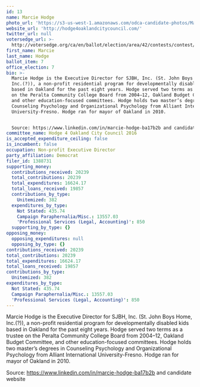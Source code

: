 ```yaml
---
id: 13
name: Marcie Hodge
photo_url: 'https://s3-us-west-1.amazonaws.com/odca-candidate-photos/Marcie-Hodge.png'
website_url: 'http://hodge4oaklandcitycouncil.com/'
twitter_url: null
votersedge_url: >-
  http://votersedge.org/ca/en/ballot/election/area/42/contests/contest/13238/candidate/130761?&county=Alameda%20County&election_authority_id=1
first_name: Marcie
last_name: Hodge
ballot_item: 7
office_election: 7
bio: >-
  Marcie Hodge is the Executive Director for SJBH, Inc. (St. John Boys Home,
  Inc.(?)), a non-profit residential program for developmentally disabled kids
  based in Oakland for the past eight years. Hodge served two terms as a trustee
  on the Peralta Community College Board from 2004–12, Oakland Budget Committee,
  and other education-focused committees. Hodge holds two master’s degrees in
  Counseling Psychology and Organizational Psychology from Alliant International
  University-Fresno. Hodge ran for mayor of Oakland in 2010. 


  Source: https://www.linkedin.com/in/marcie-hodge-ba17b2b and candidate website
committee_name: Hodge 4 Oakland City Council 2016
is_accepted_expenditure_ceiling: false
is_incumbent: false
occupation: Non-profit Executive Director
party_affiliation: Democrat
filer_id: 1388731
supporting_money:
  contributions_received: 20239
  total_contributions: 20239
  total_expenditures: 16624.17
  total_loans_received: 19857
  contributions_by_type:
    Unitemized: 382
  expenditures_by_type:
    Not Stated: 435.74
    Campaign Paraphernalia/Misc.: 13557.03
    'Professional Services (Legal, Accounting)': 850
  supporting_by_type: {}
opposing_money:
  opposing_expenditures: null
  opposing_by_type: {}
contributions_received: 20239
total_contributions: 20239
total_expenditures: 16624.17
total_loans_received: 19857
contributions_by_type:
  Unitemized: 382
expenditures_by_type:
  Not Stated: 435.74
  Campaign Paraphernalia/Misc.: 13557.03
  'Professional Services (Legal, Accounting)': 850
---
```

Marcie Hodge is the Executive Director for SJBH, Inc. (St. John Boys Home, Inc.(?)), a non-profit residential program for developmentally disabled kids based in Oakland for the past eight years. Hodge served two terms as a trustee on the Peralta Community College Board from 2004–12, Oakland Budget Committee, and other education-focused committees. Hodge holds two master’s degrees in Counseling Psychology and Organizational Psychology from Alliant International University-Fresno. Hodge ran for mayor of Oakland in 2010. 

Source: https://www.linkedin.com/in/marcie-hodge-ba17b2b and candidate website